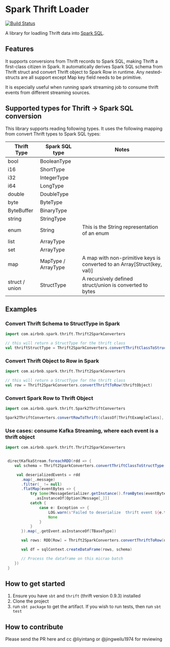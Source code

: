 

# Spark Thrift Loader
[![Build Status](https://travis-ci.org/airbnb/airbnb-spark-thrift.svg)](https://travis-ci.org/airbnb/airbnb-spark-thrift)


A library for loadling Thrift data into [Spark SQL](http://spark.apache.org/docs/latest/sql-programming-guide.html).

## Features

It supports conversions from Thrift records to Spark SQL, making Thrift a first-class citizen in Spark.
It automatically derives Spark SQL schema from Thrift struct and convert Thrift object to Spark Row in runtime.
Any nested-structs are all support except Map key field needs to be primitive.

It is especially useful when running spark streaming job to consume thrift events from different streaming sources.


## Supported types for Thrift -> Spark SQL conversion

This library supports reading following types. It uses the following mapping from convert Thrift types to Spark SQL types:

| Thrift Type | Spark SQL type | Notes |
| --- | --- | --- |
| bool | BooleanType |
| i16 | ShortType |
| i32 | IntegerType |
| i64 | LongType |
| double | DoubleType |
| byte | ByteType |
| ByteBuffer | BinaryType | 
| string | StringType |
| enum | String | This is the String representation of an enum |
| list | ArrayType |
| set | ArrayType |
| map | MapType / ArrayType | A map with non-primitive keys is converted to an Array[Struct(key, val)] |
| struct / union| StructType | A recursively defined struct/union is converted to bytes |


## Examples


### Convert Thrift Schema to StructType in Spark
```scala
import com.airbnb.spark.thrift.Thrift2SparkConverters

// this will return a StructType for the thrift class
val thriftStructType = Thrift2SparkConverters.convertThriftClassToStructType(classOf[ThriftExampleClass])
```

### Convert Thrift Object to Row in Spark
```scala
import com.airbnb.spark.thrift.Thrift2SparkConverters

// this will return a StructType for the thrift class
val row = Thrift2SparkConverters.convertThriftToRow(thriftObject)
```

### Convert Spark Row to Thrift Object
```scala
import com.airbnb.spark.thrift.Spark2ThriftConverters

Spark2ThriftConverters.convertRowToThrift(classOf[ThriftExampleClass], sparkRowOfThriftExampleClass)
```

### Use cases: consume Kafka Streaming, where each event is a thrift object
```scala
import com.airbnb.spark.thrift.Thrift2SparkConverters


 directKafkaStream.foreachRDD(rdd => {
    val schema = Thrift2SparkConverters.convertThriftClassToStructType(classOf[ThriftExampleClass])

     val deserializedEvents = rdd
       .map(_.message)
       .filter(_ != null)
       .flatMap(eventBytes => {
           try Some(MessageSerializer.getInstance().fromBytes(eventBytes))
             .asInstanceOf[Option[Message[_]]]
           catch {
               case e: Exception => {
                   LOG.warn(s"Failed to deserialize  thrift event ${e.toString}")
                   None
               }
           }
       }).map(_.getEvent.asInstanceOf[TBaseType])

       val rows: RDD[Row] = Thrift2SparkConverters.convertThriftToRow(deserializedEvents)

       val df = sqlContext.createDataFrame(rows, schema)

       // Process the dataframe on this micrao batch
    })
 }
```

## How to get started
  1. Ensure you have `sbt` and `thrift` (thrift version 0.9.3) installed
  2. Clone the project
  3. run `sbt package` to get the artifact. If you wish to run tests, then run `sbt test`


## How to contribute
Please send the PR here and cc @liyintang or @jingweilu1974 for reviewing
